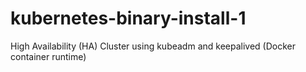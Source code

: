 # kubernetes-binary-install-1
High Availability (HA) Cluster using kubeadm and keepalived (Docker container runtime)
